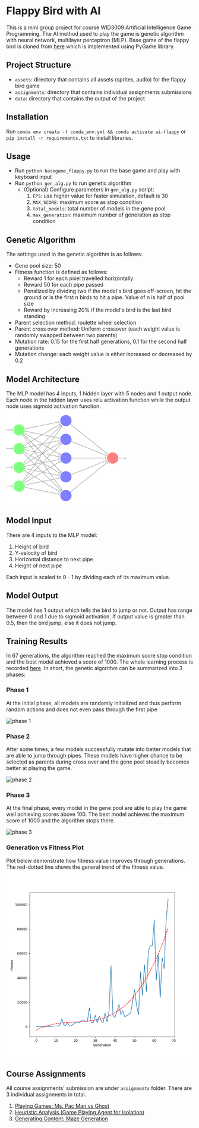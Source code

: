 # Flappy Bird with AI
This is a mini group project for course WID3009 Artificial Intelligence Game Programming. The AI method used to play
the game is genetic algorithm with neural network, multilayer perceptron (MLP). Base game of the flappy bird is 
cloned from [here](https://github.com/sourabhv/FlapPyBird) which is implemented using PyGame library.

## Project Structure
* `assets`: directory that contains all assets (sprites, audio) for the flappy bird game
* `assignments`: directory that contains individual assignments submissions
* `data`: directory that contains the output of the project

## Installation
Run `conda env create -f conda_env.yml && conda activate ai-flappy` or `pip install -r requirements.txt` to 
install libraries.

## Usage
* Run `python basegame_flappy.py` to run the base game and play with keyboard input
* Run `python gen_alg.py` to run genetic algorithm
    * (Optional) Configure parameters in `gen_alg.py` script:
        1. `FPS`: use higher value for faster simulation, default is 30
        2. `MAX_SCORE`: maximum score as stop condition
        3. `total_models`: total number of models in the gene pool 
        4. `max_generation`: maximum number of generation as stop condition

## Genetic Algorithm
The settings used in the genetic algorithm is as follows:
  * Gene pool size: 50
  * Fitness function is defined as follows:
    * Reward 1 for each pixel travelled horizontally
    * Reward 50 for each pipe passed
    * Penalized by dividing two if the model's bird goes off-screen, hit the ground or is the first n birds to hit a pipe. Value of n is half of pool size
    * Reward by increasing 20% if the model's bird is the last bird standing
  * Parent selection method: roulette wheel selection
  * Parent cross over method: Uniform crossover (each weight value is randomly swapped between two parents)
  * Mutation rate: 0.15 for the first half generations, 0.1 for the second half generations
  * Mutation change: each weight value is either increased or decreased by 0.2

## Model Architecture
The MLP model has 4 inputs, 1 hidden layer with 5 nodes and 1 output node. Each node in the hidden layer uses relu 
activation function while the output node uses sigmoid activation function.
![model-architecture](./data/neural-network.png)

## Model Input
There are 4 inputs to the MLP model:
1. Height of bird
2. Y-velocity of bird
3. Horizontal distance to next pipe
4. Height of next pipe

Each input is scaled to 0 - 1 by dividing each of its maximum value.

## Model Output
The model has 1 output which tells the bird to jump or not. Output has range between 0 and 1 due to sigmoid activation.
If output value is greater than 0.5, then the bird jump, else it does not jump.

## Training Results
In 67 generations, the algorithm reached the maximum score stop condition and the best model achieved a score of 1000.
The whole learning process is recorded [here](https://drive.google.com/file/d/1NAuT_1OBedczvRX1utEVtOEox4ruBcWP/view).
In short, the genetic algorithm can be summarized into 3 phases:

### Phase 1
At the initial phase, all models are randomly initialized and thus perform random actions and does not even pass 
through the first pipe
  
![phase 1](./data/phase%201.gif)

### Phase 2 
After some times, a few models successfully mutate into better models that are able to jump through pipes. These models 
have higher chance to be selected as parents during cross over and the gene pool steadily becomes better at playing the
game.

![phase 2](./data/phase%202.gif)

### Phase 3
At the final phase, every model in the gene pool are able to play the game well achieving scores above 100. The best 
model achieves the maximum score of 1000 and the algorithm stops there.

![phase 3](./data/phase%203.gif)

### Generation vs Fitness Plot
Plot below demonstrate how fitness value improves through generations. The red-dotted line shows the general trend of the fitness
value.
![fitness graph](./data/fitness.png)


## Course Assignments
All course assignments' submission are under `assignments` folder. 
There are 3 individual assignments in total.
1. [Playing Games: Ms. Pac Man vs Ghost](assignments/assignment_1)
2. [Heuristic Analysis (Game Playing Agent for Isolation)](assignments/assignment_2)
3. [Generating Content: Maze Generation](assignments/assignment_3)
